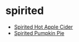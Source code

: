 # spirited

 * [Spirited Hot Apple Cider](index/s/spirited-hot-apple-cider-200791.json)
 * [Spirited Pumpkin Pie](index/s/spirited-pumpkin-pie-2760.json)
